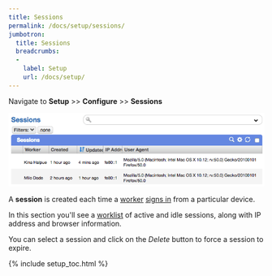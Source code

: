 ```yaml
---
title: Sessions
permalink: /docs/setup/sessions/
jumbotron:
  title: Sessions
  breadcrumbs:
  - 
    label: Setup
    url: /docs/setup/
---
```


Navigate to **Setup** >> **Configure** >> **Sessions**

<div class="cerb-screenshot">
<img src="/assets/images/docs/setup/sessions.png" class="screenshot">
</div>

A **session** is created each time a [worker](/docs/workers/) [signs in](/docs/logging-in) from a particular device.

In this section you'll see a [worklist](/docs/workspaces/#worklists) of active and idle sessions, along with IP address and browser information.

You can select a session and click on the _Delete_ button to force a session to expire.

{% include setup_toc.html %}